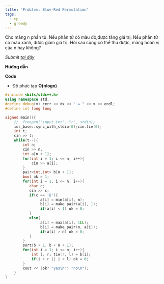 ```yaml
---
title: 'Problem: Blue-Red Permutation'
tags:
  - cp
  - greedy
---
```

Cho mảng n phần tử. Nếu phần tử có màu đỏ,được tăng giá trị. 
Nếu phần tử có màu xanh, được giảm giá trị. Hỏi sau cùng có thể thu được, mảng hoán vị của n hay không?

<!--more-->

*Submit [tại đây](https://codeforces.com/contest/1607/problem/D)*

**Hướng dẫn**


**Code**

- Độ phưc tạp **O(nlogn)**

```cpp
#include <bits/stdc++.h>
using namespace std;
#define debug(x) cerr << #x << " = " << x << endl;
#define int long long

signed main(){
    //  freopen("input.txt", "r", stdin);
    ios_base::sync_with_stdio(0);cin.tie(0);
    int t;
    cin >> t;
    while(t--){
        int n;
        cin >> n;
        int a[n + 1];
        for(int i = 1; i <= n; i++){
            cin >> a[i];
        }
        pair<int,int> b[n + 1];
        bool ok = 1;
        for(int i = 1; i <= n; i++){
           char c;
           cin >> c;
           if(c == 'B'){
                a[i] = min(a[i], n);
                b[i] = make_pair(a[i], 1);
                if(a[i] < 1) ok = 0;
           }
           else{
                a[i] = max(a[i], 1LL);
                b[i] = make_pair(n, a[i]);
                if(a[i] > n) ok = 0;
           }
        }
        sort(b + 1, b + n + 1);
        for(int i = 1; i <= n; i++){
            int l, r; tie(r, l) = b[i];
            if(i > r || i < l) ok = 0;
        }
        cout << (ok? "yes\n": "no\n");
    }
}
```
